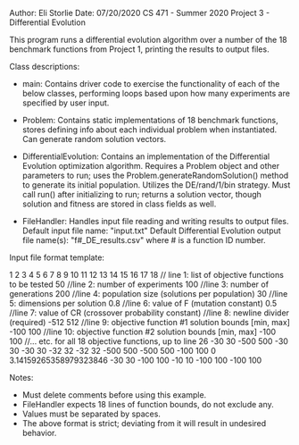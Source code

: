 Author: Eli Storlie
Date: 07/20/2020
CS 471 - Summer 2020
Project 3 - Differential Evolution

This program runs a differential evolution algorithm over a number of the 18 benchmark functions from Project 1,
printing the results to output files.

Class descriptions:

- main: Contains driver code to exercise the functionality of each of the below classes, performing loops based upon how many experiments are specified by user input.

- Problem: Contains static implementations of 18 benchmark functions, stores defining info about each individual problem when instantiated. 
Can generate random solution vectors.

- DifferentialEvolution: Contains an implementation of the Differential Evolution optimization algorithm. Requires a Problem object and other parameters to run; uses 
the Problem.generateRandomSolution() method to generate its initial population. Utilizes the DE/rand/1/bin strategy. Must call run() after initializing to run; returns 
a solution vector, though solution and fitness are stored in class fields as well.

- FileHandler: Handles input file reading and writing results to output files.
Default input file name: "input.txt"
Default Differential Evolution output file name(s): "f#_DE_results.csv" where # is a function ID number.

Input file format template:

1 2 3 4 5 6 7 8 9 10 11 12 13 14 15 16 17 18	// line 1: list of objective functions to be tested
50		//line 2: number of experiments
100		//line 3: number of generations
200		//line 4: population size (solutions per population)
30		//line 5: dimensions per solution
0.8		//line 6: value of F (mutation constant)
0.5		//line 7: value of CR (crossover probability constant)
		//line 8: newline divider (required)
-512 512	//line 9: objective function #1 solution bounds [min, max]
-100 100	//line 10: objective function #2 solution bounds [min, max]
-100 100	//... etc. for all 18 objective functions, up to line 26
-30 30
-500 500
-30 30
-30 30
-32 32
-32 32
-500 500
-500 500
-100 100
0 3.14159265358979323846
-30 30
-100 100
-10 10
-100 100
-100 100

Notes:
- Must delete comments before using this example.
- FileHandler expects 18 lines of function bounds, do not exclude any.
- Values must be separated by spaces.
- The above format is strict; deviating from it will result in undesired behavior.